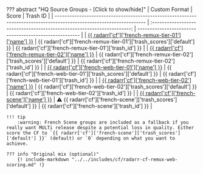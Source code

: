 ??? abstract "HQ Source Groups - [Click to show/hide]"
    | Custom Format                                                                                                       |                                  Score                                  | Trash ID                                               |
    | ------------------------------------------------------------------------------------------------------------------- | :---------------------------------------------------------------------: | ------------------------------------------------------ |
    | [{{ radarr['cf']['french-remux-tier-01']['name'] }}](/Radarr/Radarr-collection-of-custom-formats/#fr-remux-tier-01) |  {{ radarr['cf']['french-remux-tier-01']['trash_scores']['default'] }}  | {{ radarr['cf']['french-remux-tier-01']['trash_id'] }} |
    | [{{ radarr['cf']['french-remux-tier-02']['name'] }}](/Radarr/Radarr-collection-of-custom-formats/#fr-remux-tier-02) |  {{ radarr['cf']['french-remux-tier-02']['trash_scores']['default'] }}  | {{ radarr['cf']['french-remux-tier-02']['trash_id'] }} |
    | [{{ radarr['cf']['french-web-tier-01']['name'] }}](/Radarr/Radarr-collection-of-custom-formats/#fr-web-tier-01)     |   {{ radarr['cf']['french-web-tier-01']['trash_scores']['default'] }}   | {{ radarr['cf']['french-web-tier-01']['trash_id'] }}   |
    | [{{ radarr['cf']['french-web-tier-02']['name'] }}](/Radarr/Radarr-collection-of-custom-formats/#fr-web-tier-02)     |   {{ radarr['cf']['french-web-tier-02']['trash_scores']['default'] }}   | {{ radarr['cf']['french-web-tier-02']['trash_id'] }}   |
    | [{{ radarr['cf']['french-scene']['name'] }}](/Radarr/Radarr-collection-of-custom-formats/#fr-scene-groups)          | :warning: {{ radarr['cf']['french-scene']['trash_scores']['default'] }} | {{ radarr['cf']['french-scene']['trash_id'] }}         |

    !!! tip
        :warning: French Scene groups are included as a fallback if you really want MULTi release despite a potential loss in quality. Either score the CF to `{{ radarr['cf']['french-scene']['trash_scores']['default'] }}` (default) or `0` depending on what you want to achieve.

    ??? info "Original mix (optional)"
        {! include-markdown "../../includes/cf/radarr-cf-remux-web-scoring.md" !}
